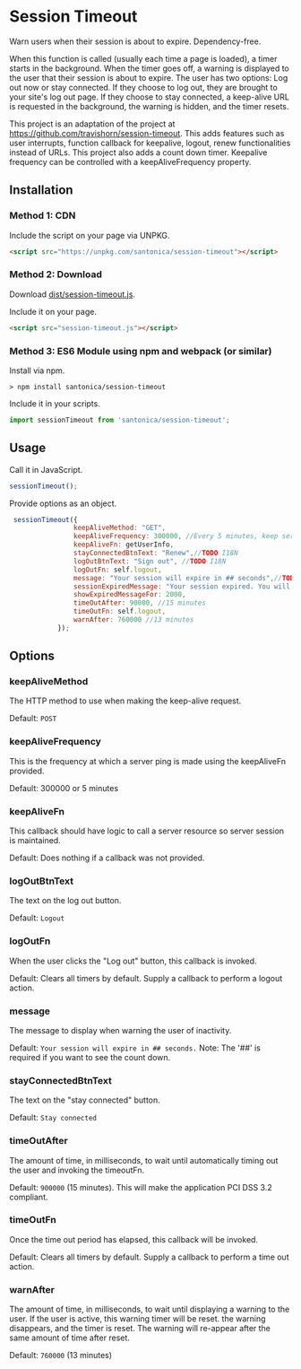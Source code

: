 # Session Timeout

Warn users when their session is about to expire. Dependency-free.

When this function is called (usually each time a page is loaded), a timer starts in the background.
When the timer goes off, a warning is displayed to the user that their session is about to expire.
The user has two options: Log out now or stay connected. If they choose to log out, they are brought
to your site's log out page. If they choose to stay connected, a keep-alive URL is requested in the
background, the warning is hidden, and the timer resets.

This project is an adaptation of the project at https://github.com/travishorn/session-timeout.
This adds features such as user interrupts, function callback for keepalive, logout, renew functionalities instead of URLs.
This project also adds a count down timer.
Keepalive frequency can be controlled with a keepAliveFrequency property.

## Installation

### Method 1: CDN

Include the script on your page via UNPKG.

```html
<script src="https://unpkg.com/santonica/session-timeout"></script>
```

### Method 2: Download

Download [dist/session-timeout.js](dist/session-timeout.js).

Include it on your page.

```html
<script src="session-timeout.js"></script>
```

### Method 3: ES6 Module using npm and webpack (or similar)

Install via npm.

```
> npm install santonica/session-timeout
```

Include it in your scripts.

```javascript
import sessionTimeout from 'santonica/session-timeout';
```

## Usage

Call it in JavaScript.

```javascript
sessionTimeout();
```

Provide options as an object.

```javascript
 sessionTimeout({
                keepAliveMethod: "GET",
                keepAliveFrequency: 300000, //Every 5 minutes, keep server alive
                keepAliveFn: getUserInfo,
                stayConnectedBtnText: "Renew",//TODO I18N
                logOutBtnText: "Sign out", //TODO I18N
                logOutFn: self.logout,
                message: "Your session will expire in ## seconds",//TODO I18N
                sessionExpiredMessage: "Your session expired. You will be automatically redirected to sign in page.",//TODO I18N
                showExpiredMessageFor: 2000,
                timeOutAfter: 90000, //15 minutes
                timeOutFn: self.logout,
                warnAfter: 760000 //13 minutes
            });
```

## Options


### keepAliveMethod

The HTTP method to use when making the keep-alive request.

Default: `POST`

### keepAliveFrequency

This is the frequency at which a server ping is made using the keepAliveFn provided.

Default: 300000 or 5 minutes

### keepAliveFn

This callback should have logic to call a server resource so server session is maintained.

Default: Does nothing if a callback was not provided.

### logOutBtnText

The text on the log out button.

Default: `Logout`

### logOutFn

When the user clicks the "Log out" button, this callback is invoked.

Default: Clears all timers by default. Supply a callback to perform a logout action.

### message

The message to display when warning the user of inactivity.

Default: `Your session will expire in ## seconds.`
Note: The '##' is required if you want to see the count down.

### stayConnectedBtnText

The text on the "stay connected" button.

Default: `Stay connected`

### timeOutAfter

The amount of time, in milliseconds, to wait until automatically timing out the user and invoking the timeoutFn. 

Default: `900000` (15 minutes). This will make the application PCI DSS 3.2 compliant.

### timeOutFn

Once the time out period has elapsed, this callback will be invoked.

Default: Clears all timers by default. Supply a callback to perform a time out action.

### warnAfter

The amount of time, in milliseconds, to wait until displaying a warning to the user. If the
user is active, this warning timer will be reset.  the warning disappears, and the timer is reset. The warning
will re-appear after the same amount of time after reset.

Default: `760000` (13 minutes)

